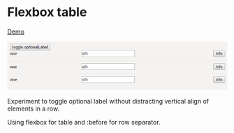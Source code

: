 # Flexbox table

[Demo](https://cdn.rawgit.com/rofrol/flexbox-table/master/index.html)

![](/screenshot.png)

Experiment to toggle optional label without distracting vertical align of elements in a row.

Using flexbox for table and :before for row separator.